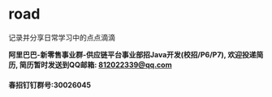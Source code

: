 # road

记录并分享日常学习中的点点滴滴

**阿里巴巴-新零售事业群-供应链平台事业部招Java开发(校招/P6/P7), 欢迎投递简历, 简历暂时发送到QQ邮箱: 812022339@qq.com**

#### 春招钉钉群号:30026045